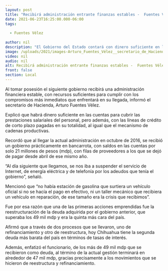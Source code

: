 ```yaml
---
layout: post
title: "Recibirá administración entrante finanzas estables -  Fuentes Vélez"
date: 2021-06-23T16:25:00.000-06:00
tags:
  
  - Fuentes Vélez
  
author: nil
description: "El Gobierno del Estado contará con dinero suficiente en las cuentas para cubrir los compromisos más inmediatos que enfrentará a su llegada"
image: /uploads/2021/images-Arturo_Fuentes_Vélez__secretario_de_Hacienda.jpg
video: nil
audio: nil
alt: Recibirá administración entrante finanzas estables -  Fuentes Vélez
front: false
section: Local
---
```


Al tomar posesión el siguiente gobierno recibirá una administración financiera estable, con recursos suficientes para cumplir con los compromisos más inmediatos que enfrentará en su llegada, informó el secretario de Hacienda, Arturo Fuentes Vélez.

 

Explicó que habrá dinero suficiente en las cuentas para cubrir las prestaciones salariales del personal, pero además, con las líneas de crédito de corto plazo pagadas en su totalidad, al igual que el mecanismo de cadenas productivas.

 

Recordó que al llegar la actual administración en octubre de 2016, se recibió un gobierno prácticamente en bancarrota, con saldos en las cuentas por solo 21 millones de pesos (mdp), con filas de proveedores a los que se dejó de pagar desde abril de ese mismo año.

 

“Al día siguiente que llegamos, se nos iba a suspender el servicio de Internet, de energía eléctrica y de telefonía por los adeudos que tenía el gobierno”, señaló.

 

Mencionó que “no había estación de gasolina que surtiera un vehículo oficial si no se hacía el pago en efectivo, ni un taller mecánico que recibiera un vehículo en reparación, de ese tamaño era la crisis que recibimos”.

 

Fue por esa razón que una de las primeras acciones emprendidas fue la reestructuración de la deuda adquirida por el gobierno anterior, que superaba los 49 mil mdp y era la quinta más cara del país.

 

Afirmó que a través de dos procesos que se llevaron, uno de refinanciamiento y otro de reestructura, hoy Chihuahua tiene la segunda deuda más barata del país en términos de tasas de interés.

 

Además, enfatizó el funcionario, de los más de 49 mil mdp que se recibieron como deuda, al término de la actual gestión terminará en alrededor de 47 mil mdp, gracias precisamente a los movimientos que se hicieron de reestructura y refinanciamiento.